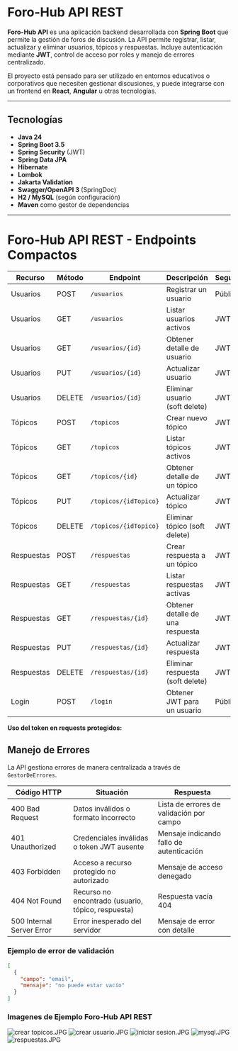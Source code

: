 # Foro-Hub API REST

**Foro-Hub API** es una aplicación backend desarrollada con **Spring Boot** que permite la gestión de foros de discusión. La API permite registrar, listar, actualizar y eliminar usuarios, tópicos y respuestas. Incluye autenticación mediante **JWT**, control de acceso por roles y manejo de errores centralizado.

El proyecto está pensado para ser utilizado en entornos educativos o corporativos que necesiten gestionar discusiones, y puede integrarse con un frontend en **React**, **Angular** u otras tecnologías.

---
## Tecnologías
- **Java 24**
- **Spring Boot 3.5**
- **Spring Security** (JWT)
- **Spring Data JPA**
- **Hibernate**
- **Lombok**
- **Jakarta Validation**
- **Swagger/OpenAPI 3** (SpringDoc)
- **H2 / MySQL** (según configuración)
- **Maven** como gestor de dependencias

---
# Foro-Hub API REST - Endpoints Compactos
| Recurso | Método | Endpoint | Descripción | Seguridad |
|---------|--------|---------|------------|-----------|
| Usuarios | POST | `/usuarios` | Registrar un usuario | Público |
| Usuarios | GET | `/usuarios` | Listar usuarios activos | JWT |
| Usuarios | GET | `/usuarios/{id}` | Obtener detalle de usuario | JWT |
| Usuarios | PUT | `/usuarios/{id}` | Actualizar usuario | JWT |
| Usuarios | DELETE | `/usuarios/{id}` | Eliminar usuario (soft delete) | JWT |
| Tópicos | POST | `/topicos` | Crear nuevo tópico | JWT |
| Tópicos | GET | `/topicos` | Listar tópicos activos | JWT |
| Tópicos | GET | `/topicos/{id}` | Obtener detalle de un tópico | JWT |
| Tópicos | PUT | `/topicos/{idTopico}` | Actualizar tópico | JWT |
| Tópicos | DELETE | `/topicos/{idTopico}` | Eliminar tópico (soft delete) | JWT |
| Respuestas | POST | `/respuestas` | Crear respuesta a un tópico | JWT |
| Respuestas | GET | `/respuestas` | Listar respuestas activas | JWT |
| Respuestas | GET | `/respuestas/{id}` | Obtener detalle de una respuesta | JWT |
| Respuestas | PUT | `/respuestas/{id}` | Actualizar respuesta | JWT |
| Respuestas | DELETE | `/respuestas/{id}` | Eliminar respuesta (soft delete) | JWT |
| Login | POST | `/login` | Obtener JWT para un usuario | Público |

**Uso del token en requests protegidos:**  

## Manejo de Errores

La API gestiona errores de manera centralizada a través de `GestorDeErrores`.

| Código HTTP | Situación | Respuesta |
|-------------|-----------|-----------|
| 400 Bad Request | Datos inválidos o formato incorrecto | Lista de errores de validación por campo |
| 401 Unauthorized | Credenciales inválidas o token JWT ausente | Mensaje indicando fallo de autenticación |
| 403 Forbidden | Acceso a recurso protegido no autorizado | Mensaje de acceso denegado |
| 404 Not Found | Recurso no encontrado (usuario, tópico, respuesta) | Respuesta vacía 404 |
| 500 Internal Server Error | Error inesperado del servidor | Mensaje de error con detalle |

### Ejemplo de error de validación
```json
[
  {
    "campo": "email",
    "mensaje": "no puede estar vacío"
  }
]
```

### Imagenes de Ejemplo Foro-Hub API REST
![crear topicos.JPG](../../../crear%20topicos.JPG)
![crear usuario.JPG](../../../crear%20usuario.JPG)
![iniciar sesion.JPG](../../../iniciar%20sesion.JPG)
![mysql.JPG](../../../mysql.JPG)
![respuestas.JPG](../../../respuestas.JPG)